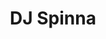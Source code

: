 ---
title: "DJ Spinna"
summary: "American house & hip hop DJ, producer, and artist. Born: 30 January 1973 in Brooklyn, New York City, New York, USA. Brooklyn born and raised DJ, producer, remixer and artist. Spinna began his recording career in 1994 as a member of the the underground hip hop group . Throughout his career, he has broken down musical barriers between the worlds of hip hop, deep house, soul, and jazz working with everyone from , , and , through , , , and all the way to , , and . He has other notable side projects to his credit such as the , , and his alter ego , which have also seen releases."
image: "dj-spinna.jpg"
apple_music_artist_url: "None"
wikipedia_url: "https://en.wikipedia.org/wiki/DJ_Spinna"
---